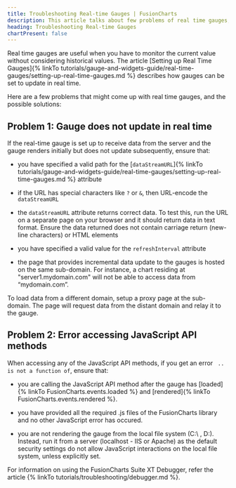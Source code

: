 ```yaml
---
title: Troubleshooting Real-time Gauges | FusionCharts
description: This article talks about few problems of real time gauges, that is, gauges does not update in real-time or any error accessing JavaScript API method
heading: Troubleshooting Real-time Gauges
chartPresent: false
---
```


Real time gauges are useful when you have to monitor the current value without considering historical values. The article [Setting up Real Time Gauges]{% linkTo tutorials/gauge-and-widgets-guide/real-time-gauges/setting-up-real-time-gauges.md %} describes how gauges can be set to update in real time.

Here are a few problems that might come up with real time gauges, and the possible solutions:

## Problem 1: Gauge does not update in real time

If the real-time gauge is set up to receive data from the server and the gauge renders initially but does not update subsequently, ensure that:

* you have specified a valid path for the [`dataStreamURL`]{% linkTo tutorials/gauge-and-widgets-guide/real-time-gauges/setting-up-real-time-gauges.md %}  attribute

* if the URL has special characters like `?` or `&`,  then URL-encode the `dataStreamURL`

* the `dataStreamURL` attribute returns correct data. To test this, run the URL on a separate page on your browser and it should return data in text format. Ensure the data returned does not contain carriage return (new-line characters) or HTML elements

* you have specified a valid value for the `refreshInterval` attribute

* the page that provides incremental data update to the gauges is hosted on the same sub-domain. For instance, a chart residing at "server1.mydomain.com" will not be able to access data from “mydomain.com”.

<p class="text-info"> To load data from a different domain, setup a proxy page at the sub-domain. The page will request data from the distant domain and relay it to the gauge. </p>

## Problem 2: Error accessing JavaScript API methods

When accessing any of the JavaScript API methods, if you get an error ` .. is not a function of`, ensure that:

* you are calling the JavaScript API method after the gauge has [loaded]{% linkTo FusionCharts.events.loaded %} and [rendered]{% linkTo FusionCharts.events.rendered %}.

* you have provided all the required .js files of the FusionCharts library and no other JavaScript error has occured.

* you are not rendering the gauge from the local file system (C:\ , D:). Instead, run it from a server (localhost - IIS or Apache) as the default security settings do not allow JavaScript interactions on the local file system, unless explicitly set.

For information on using the FusionCharts Suite XT Debugger, refer the article {% linkTo tutorials/troubleshooting/debugger.md %}.
